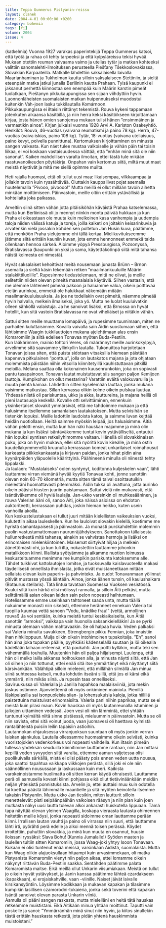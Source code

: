 ```yaml
---
title: Teppa Gummerus Pistyanin-reissu
layout: clanek
date: 2004-4-01 00:00:00 +0200
category: bohemia
tags: [fi]
volume: 2004
issue: 4
---
```

  
(katkelmia) Vuonna 1927 varakas paperintekijä Teppa Gummerus katsoi, että työtä ja rahaa oli tehty tarpeeksi ja että kylpyläreissu tekisi hyvää. Mukaan otettiin reuman vaivaama vaimo ja utelias tytär ja matkan kohteeksi valittiin sanomalehti-ilmoituksen perusteella Piešťany Tšekkoslovakiassa, Slovakian Karpaateilla. Matkalle lähdettiin saksalaisella laivalla Maarianhaminan ja Tukholman kautta silloin saksalaiseen Stettiniin, ja sieltä eteenpäin matka jatkui junalla Berliinin kautta Prahaan. Tylsä kaupunki ei jaksanut perhettä kiinnostaa sen enempää kuin Määrin karstin pimeät luolatkaan, Pieštanyn pikkukaupungissa sen sijaan viihdyttiin hyvin. Luonnonläheisten suomalaisten matkan huipennukseksi muodostui kuitenkin Váh-joen lasku tukkilautalla Komárnoon.       
 Pikkukaupungissa ei iltaisin riittänyt tekemistä. Rouva kykeni tappamaan jotenkuten aikaansa käsitöillä, ja niin herra keksi käsitöikseen kirjoittamaan kirjaa, josta hänen omien sanojensa mukaan tulisi hänen ”ensimmäinen ja varmastikin ainoa”. Kirjan julkaisi vuonna 1928 Arvi A. Kariston Osakeyhtiö.
Henkilöt: Rouva, 46-vuotias (vaivana reumatismi ja paino 78 kg). Herra, 47-vuotias (vaiva iskias, paino 108 kg). Tytär, 18-vuotias (vaivana uteliaisuus, paino kevyt, polvella punnittuna). 
Kertomuksen kirjoittaminen on minusta sangen vaikeata. Kun näet tulee mustaa valkoiselle ja vähän päin tai toisin liikaa, ei voi koskaan vastaisuudessa väittää, että ”enhän minä sitä ole niin sanonut”. Kaiken mahdollisen varalta ilmoitan, ettei tästä tule mikään raastuvanoikeuden pöytäkirja. Onpahan vain kertomus siitä, miltä muut maat meistä näyttivät ja mitä me siellä opimme muilta. 

Heti rajalla huomasi, että oli tullut uusi maa: likaisempaa, vilkkaampaa ja jollakin tavoin kuin ryssähtävää. Oluttakin kauppailivat pojat asemalla huutelemalla ”Pivooo, pivoooo!” Mutta meillä ei ollut millään tavoin aihetta minkään moittimiseen. Päinvastoin, meille oltiin erittäin ystävällisiä ja kohteliaita joka paikassa. 

Arveltiin siinä sitten vähän jotta pitäisiköhän käväistä Prahaa katselemassa, mutta kun Berliinissä oli jo mennyt niinkin monta päivää hukkaan ja kun Praha ei oikeastaan ole muuta kuin melkoinen kasa vanhempia ja uudempia taloja niiden välissä katuja ja toreja, joilla kaiketi on joitakin keisarinkuvia ja arvatenkin vielä jossakin kohden sen poltetun Jan Husin kuva, päätimme, että menköön Praha sielujemme ohi tällä kertaa. Mielikuvitukseemme jätimme siitä erittäin kauniin kuvan, jota emme hennonneet emmekä taida ollenkaan hennoa särkeä.   Aioimme yöpyä Pressburgissa, Pozsonyssä, Bratislavassa (kaupunki on yksi ja sama, käytettäköönpä siitä mitä tahansa näistä kolmesta eri nimestä). 

Hyvät saksalaiset kehoittivat meitä nousemaan junasta Brünn – Brnon asemalla ja sieltä käsin tekemään retken ”maailmankuuluille Määrin stalakiittiluolille”. Rupesimme tiedustelemaan, mitä ne olivat, ja meille selitettiin niiden olevan pimeitä maanalaisia käytäviä. Siihen vastasin, että me olemme lähteneet pimeää pakoon ja haluamme valoa, oikein polttavaa etelän aurinkoa, emmekä ole halukkaat näkemään mitään maailmankuuluisuuksia. Ja jos ne todellakin ovat pimeitä, näemme pimeää hyvin halvalla, melkein ilmaiseksi, joka yö. Mutta ne luolat kuuluivatkin olleen sähköllä valaistuja. Ja he sanoivat lisäksi, että Brnossa on hyvät hotellit, kun sitä vastoin Bratislavassa ne ovat viheliäiset ja niitäkin vähän. 

Sattui sitten meille muuttama lomapäivä, ja rupesimme tuumimaan, miten ne parhaiten kuluttaisimme. Kovalla vaivalla sain Äidin suostumaan siihen, että lähtisimme Waagin tukkilauttojen mukana ajelehtimaan alas  ensin Komaromiiin ja siitä edelleen Tonavaa myöten Buda-Pestiin.  
Kun lääkärimme, mainio tohtori Veres, oli määrännyt meille aurinkokylpyjä, arvelimme sitä saavamme yllinkyllin lautalla. 
Tukonuittoa harjoitetaan Tonavan joissa siten, että puista sidotaan vitsaksilla hiemean päistään kapeneva pitkulainen ”ponttuu”, jolla on lautakatos majana ja jota ohjataan molemmista päistään niihin vitsoilla kiinnitetyillä kauhistuttavan pitkillä meloilla. Melana saattaa olla kokonainen kuusenrunkokin, joka on sopivasti pantu tasapainoon. Tonavan lautat muistuttavat siis sangen paljon Kemijoen lauttoja. Kumpikohan on ollut mestarina? 
Varattiin eväitä valokuvarullia ja muuta pientä kamaa. Lähdettiin sitten kyselemään lauttaa, jonka mukana saisimme matkustaa.  Sillan korvassa olikin kolme oikein pulskaa lauttaa. Yhdessä niistä oli pariskuntaa, ukko ja akka, lauttureina, ja majana heillä oli pieni lautasuoja keskellä. Kovalle otti selvittäminen, ennenkuin yksinkertaiset slovakit ymmärsivät, että me tahdoimme mukaan ja että halusimme itsellemme samanlaisen lautakatoksen. Mutta selvisihän se tietenkin lopuksi. Meille ladottiin laudoista katos, ja saimme luvan keittää heidän nuotiollaan. Heiltä saimme myöskin leipää, jos haluaisimme. 
Äitiä vähän pelotti ensin, mutta kun hän näki hauskan majamme ja minä olin mukana ja kun lisäksi isäntäväkemme tuntui kovin ystävälliseltä, antautui hän lopuksi syntisen retkeilyhimomme valtaan. Hänellä oli slovakkinaisen puku, joka on hyvin mukava, ellei sitä nyöritä kovin kireälle, ja minä ostin kuudellakymmenellä kruunulla kerrassaan komeat unkarilaiset roimahousut karkeasta piikkokankaasta ja kirjavan paidan, jonka hihat pidin aina kyynärpäiden yläpuolelle käärittyinä. Päähineenä minulla oli niinestä tehty lippalakki.  
Ja laulaen: ”Mustalaiseks’ oolen syntynyt, koditonna kuljeskelen vaan”, lähti lauttamme virran viemänä hyvää kyytiä Tonavaa kohti, jonne sanottiin olevan noin 60–70 kilometriä, mutta sitten tämä taival osoittautuikin mielestäni huomattavasti pitemmäksi. Äidin tukka oli avattuna, jotta aurinko oikein pääsisi hiusten juuriin paistamaan. Sattui vielä niin mukavasti, että isäntäväkemme oli hyviä laulajia. Jan-ukko varsinkin oli muhkeaääninen, ja rouva Valerian ääni oli, sanoo Äiti, joka näissä asioissa on ehdoton auktoriteetti, kerrassaan puhdas, joskin hieman heikko, kuten usein vanhoilla akoilla.  
Kun keskustelustakaan ei tullut juuri mitään kielellisten vaikeuksien vuoksi, kulutettiin aikaa lauleskellen. Kun he lauloivat slovakin kielellä, koetimme me hyristä samantapaisesti ja päinvastoin. Ja monasti purskahdettiin molemmin puolin vastustamattomaan naurunräjähdykseen. 
Sanottakoon tällaisesta hullunretkestä mitä tahansa, ainakin se vahvistaa hermoja ja lisäksi on erinomaisen mielenkiintoinen. Maisemat siirtyivät hiljaa ja melkein äänettömästi ohi, ja kun tuli ilta, nokastettiin lauttamme johonkin matalikkoon kiinni. Illallista syötyämme ja aikamme nuotion loimussa keskusteltuamme menimme me kumpikin pariskunta katoksemme alle. Tähdet tuikkivat kattolautojen lomitse, ja tuoksuvalla kaislavuoteella makasi täydellisesti onnellista ihmislasta, jotka eivät muistaneetkaan mitään sellaista olevan kuin paperin- ja pahvinteko. Ja oudot Tonavanmaan yölinnut pitivät mustassa yössä ääntään. Ainoa, jonka äänen tunsin, oli kaulushaikara (Botaurus stellaris). Tätä lintua tavataan Suomessa Vuoksen vesistössä. Kuului siltä kuin härkä olisi mölissyt rannalla, ja silloin Äiti pelkäsi, mutta selittämällä asian oikean laidan sain pelon nopeasti haihtumaan. 
Hotelissamme emme useinkaan tahtoneet saada unta, mutta täällä nukuimme monasti niin sikeästi, ettemme heränneet ennekuin Valeria toi tuopilla kuumaa vettä sanoen ”Vodu, knädike frau!” (vettä, armollinen rouva!) Ja voi sentään, kuinka meistä tuntui keskiaikaiselta, kun Äitiä sanottiin ”armoksi”, vaikkapa vain huonolla saksankielelläkin! Ja se pyrki minusta olemaan vähän mahtavaakin. Se oli halpaa huvia. 
Veden palkaksi sai Valeria minulta savukkeen, Strengbergin pikku Fennian, joka imaistiin ihan nihkiloppuun. Muija olikin oikein intohimoinen tupakoitsija. ”Eh”, sanoi hän aina joka tupakan päälle, pyyhkäisi kädenselällä suutaan ja löi oikealla kädellään laihaan reiteensä, että paukahti. Jan poltti kylläkin, mutta teki sen vähemmällä touhulla. Muutenkin hän oli paljoa hiljaisempi. Luulenpa, että hän oli melko lailla akkansa holhouksen alla, ja minusta näytti siltä, että Jan oli siihen jo niin tottunut, ettei enää sitä itse ymmärtänyt eikä näyttänyt siitä kärsivänkään. Välähtipä silloin mieleeni, että millähän silmällä Jan minua siinä suhteessa katseli, mutta lohdutin itseäni sillä, että jos ei kärsi eikä ymmärrä, niin mikäs siinä. Ja rupesin taas onnelliseksi.  
Saviruukussa oli Valerialla ja Janilla hapahkoa maalaisviiniä, jota mekin joskus ostimme. Ajanvietteenä oli myös onkiminen mainiota. Pienillä läskipalasilla sai isonpuoleisia siian- ja lohensukuisia kaloja, jotka hiilillä paistettuina maistuivat erinomaisilta. Valeria pani niihin paprikaa, mutta se ei meistä kuin pilasi maun. Kovin hauskaa oli myös lautanreunalla istuminen ja jalkojen uittaminen vedessä. Joen vesi oli niin lämmintä, ettei yhtään tuntunut kylmältä niitä sinne pistäessä, mieluummin päinvastoin. Mutta se oli niin savista, ettei sitä voinut juoda, vaan juomavesi oli haettava kylmistä rantalähteistä puisiin leilin tapaisiin astioihin.  
Lautannokan ohjauksessa virranjuoksun suuntaan oli myös jonkin verran laiskan ajankulua. Lautalla ollessamme huomasimme oikein selvästi, kuinka vuoristojokien vedenkorkeus voi nopeasti vaihdella. Kun iltasin pimeän tullessa yhdeksän seuduilla kiinnitimme lauttamme rantaan, niin Jan mittasi kepillä veden syvyyden siltä varalta, ettemme aamun valjetessa olisi puolikuivalla särkällä, mistä ei olisi päästy pois ennen veden uutta nousua, joka saattoi tapahtua vaikkapa viikkojen perästä, sillä joki ei ole niin säännöllinen nousussaan ja laskussaan kuin meri. 
Kaikista varokeinoistamme huolimatta oli sitten kerran käydä ohraisesti. Lauttamme perä oli aamusella kovasti kiinni pohjassa eikä ollut tietävinäänkään meidän neljän yhteisistä ponnistuksista. Arvelin jo, ettei auttaisi muu kuin odotella tai koettaa päästä lähimmälle maantielle ja sitä myöten keinotella itsemme takaisin Pistyaniin. Mutta ukko Jan tiesikin, miten lautturit silloin menettelevät: pisti seipäänpäähän valkoisen rääsyn ja niin pian kuin joen mutkasta näkyi uusi lautta tulevan alkoi ankarasti huiskutella lippuaan. Tämä tapa näyttää olevan yleinen Waagilla, koskapa vieraasta lautasta ohimennen heitettiin meille köysi, jonka nopeasti sidoimme oman lauttamme perään kiinni. Irrallisen lautan vauhti ja paino oli virrassa niin suuri, että lauttamme lähti irti, pyörähti perä edelle ja alkoi mennä toisen perässä. Köydet irroitettiin, puhuttiin slovakkia, ja minä kun muuta en osannut, huusin iloissani ryssäksi: Slava Bohu! (Kunnia Jumalalle!) 
Syöden maaten ja laulellen tultiin sitten Komaromiin, jossa Waag-joki yhtyy Isoon Tonavaan. Kukaan ei olisi tuntenut enää meissä, varsinkaan Äidistä, suomalaista. Mutta kun Waag olikin alajuoksullaan hitaampi kuin arvasimmekaan, oli matka Pistyanista Komaromiin vienyt niin paljon aikaa, ettei lomamme oikein näkynyt riittävän Buda-Pestiin saakka. Sentähden päätimme palata Komaromista maitse. Eikä meillä ollut Unkarin viisumiakaan. 
Meistä on tullut jo oikein hyvät ystävykset, ja Janin kanssa päätimme lähteä czardakseen (kapakkaan), ei erojaiskahville, vaan -viinille. Naiset jäivät laivalle kirsikansyöntiin. Löysimme kodikkaan ja mukavan kapakan ja tilasimme kumpikin lasillisen czamorodni-tokaieria, jonka sekä toverini että kapakan isäntä sanoivat olevan parasta Unkarin viiniä.    
Aamulla oli pääni sangen raskasta, mutta mielelläni en heitä tätä hauskaa retkeämme muististani. Eikä Äitikään minua yhtään moittinut. Taputti vain poskelle ja sanoi: ”Ymmärränhän minä sinut niin hyvin, ja kiitos sinullekin tästä erittäin hauskasta retkestä, jota pidän yhtenä hauskimmista muistoistani.” 